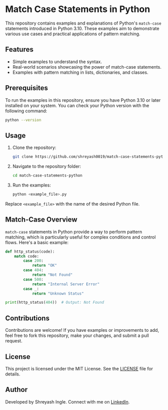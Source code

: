 
# Match Case Statements in Python

This repository contains examples and explanations of Python's `match-case` statements introduced in Python 3.10. These examples aim to demonstrate various use cases and practical applications of pattern matching.

## Features

- Simple examples to understand the syntax.
- Real-world scenarios showcasing the power of match-case statements.
- Examples with pattern matching in lists, dictionaries, and classes.

## Prerequisites

To run the examples in this repository, ensure you have Python 3.10 or later installed on your system. You can check your Python version with the following command:

```bash
python --version
```

## Usage

1. Clone the repository:
    ```bash
    git clone https://github.com/shreyash0019/match-case-statements-python.git
    ```
2. Navigate to the repository folder:
    ```bash
    cd match-case-statements-python
    ```
3. Run the examples:
    ```bash
    python <example_file>.py
    ```

Replace `<example_file>` with the name of the desired Python file.

## Match-Case Overview

`match-case` statements in Python provide a way to perform pattern matching, which is particularly useful for complex conditions and control flows. Here's a basic example:

```python
def http_status(code):
    match code:
        case 200:
            return "OK"
        case 404:
            return "Not Found"
        case 500:
            return "Internal Server Error"
        case _:
            return "Unknown Status"

print(http_status(404))  # Output: Not Found
```

## Contributions

Contributions are welcome! If you have examples or improvements to add, feel free to fork this repository, make your changes, and submit a pull request.

## License

This project is licensed under the MIT License. See the [LICENSE](LICENSE) file for details.

## Author

Developed by Shreyash Ingle. Connect with me on [LinkedIn](https://www.linkedin.com/in/shreyash-ingle-).
